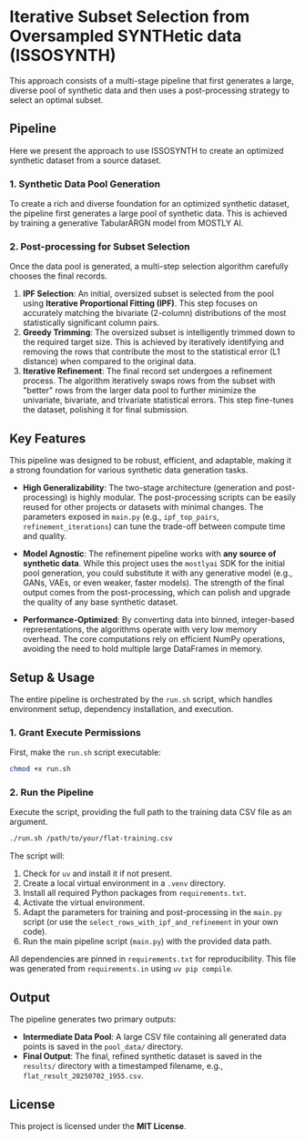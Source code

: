 #  Iterative Subset Selection from Oversampled SYNTHetic data (ISSOSYNTH)

This approach consists of a multi-stage pipeline that first generates a large, diverse pool of synthetic data and then uses a post-processing strategy to select an optimal subset.

## Pipeline
Here we present the approach to use ISSOSYNTH to create an optimized synthetic dataset from a source dataset.

### 1\. Synthetic Data Pool Generation

To create a rich and diverse foundation for an optimized synthetic dataset, the pipeline first generates a large pool of synthetic data. This is achieved by training a generative TabularARGN model from MOSTLY AI.

### 2\. Post-processing for Subset Selection

Once the data pool is generated, a multi-step selection algorithm carefully chooses the final records.

1.  **IPF Selection**: An initial, oversized subset is selected from the pool using **Iterative Proportional Fitting (IPF)**. This step focuses on accurately matching the bivariate (2-column) distributions of the most statistically significant column pairs.
2.  **Greedy Trimming**: The oversized subset is intelligently trimmed down to the required target size. This is achieved by iteratively identifying and removing the rows that contribute the most to the statistical error (L1 distance) when compared to the original data.
3.  **Iterative Refinement**: The final record set undergoes a refinement process. The algorithm iteratively swaps rows from the subset with "better" rows from the larger data pool to further minimize the univariate, bivariate, and trivariate statistical errors. This step fine-tunes the dataset, polishing it for final submission.

## Key Features

This pipeline was designed to be robust, efficient, and adaptable, making it a strong foundation for various synthetic data generation tasks.

  * **High Generalizability**: The two-stage architecture (generation and post-processing) is highly modular. The post-processing scripts can be easily reused for other projects or datasets with minimal changes. The parameters exposed in `main.py` (e.g., `ipf_top_pairs`, `refinement_iterations`) can tune the trade-off between compute time and quality.

  * **Model Agnostic**: The refinement pipeline works with **any source of synthetic data**. While this project uses the `mostlyai` SDK for the initial pool generation, you could substitute it with any generative model (e.g., GANs, VAEs, or even weaker, faster models). The strength of the final output comes from the post-processing, which can polish and upgrade the quality of any base synthetic dataset.

  * **Performance-Optimized**: By converting data into binned, integer-based representations, the algorithms operate with very low memory overhead. The core computations rely on efficient NumPy operations, avoiding the need to hold multiple large DataFrames in memory.

## Setup & Usage

The entire pipeline is orchestrated by the `run.sh` script, which handles environment setup, dependency installation, and execution.

### 1\. Grant Execute Permissions

First, make the `run.sh` script executable:

```bash
chmod +x run.sh
```

### 2\. Run the Pipeline

Execute the script, providing the full path to the training data CSV file as an argument.

```bash
./run.sh /path/to/your/flat-training.csv
```

The script will:

1.  Check for `uv` and install it if not present.
2.  Create a local virtual environment in a `.venv` directory.
3.  Install all required Python packages from `requirements.txt`.
4.  Activate the virtual environment.
5.  Adapt the parameters for training and post-processing in the `main.py` script (or use the `select_rows_with_ipf_and_refinement` in your own code).
5.  Run the main pipeline script (`main.py`) with the provided data path.

All dependencies are pinned in `requirements.txt` for reproducibility. This file was generated from `requirements.in` using `uv pip compile`.

## Output

The pipeline generates two primary outputs:

  - **Intermediate Data Pool**: A large CSV file containing all generated data points is saved in the `pool_data/` directory.
  - **Final Output**: The final, refined synthetic dataset is saved in the `results/` directory with a timestamped filename, e.g., `flat_result_20250702_1955.csv`.

## License

This project is licensed under the **MIT License**.